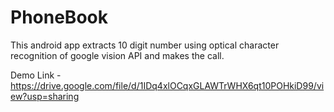 # PhoneBook
This android app extracts 10 digit number using optical character recognition of google vision API and makes the call.

Demo Link - https://drive.google.com/file/d/1IDq4xlOCqxGLAWTrWHX6qt10POHkiD99/view?usp=sharing
